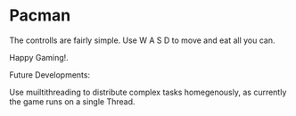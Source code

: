 # Pacman
The controlls are fairly simple.
Use W A S D to move and eat all you can.

Happy Gaming!.

Future Developments:

Use muiltithreading to distribute complex tasks homegenously, as currently the game runs on a single Thread.
